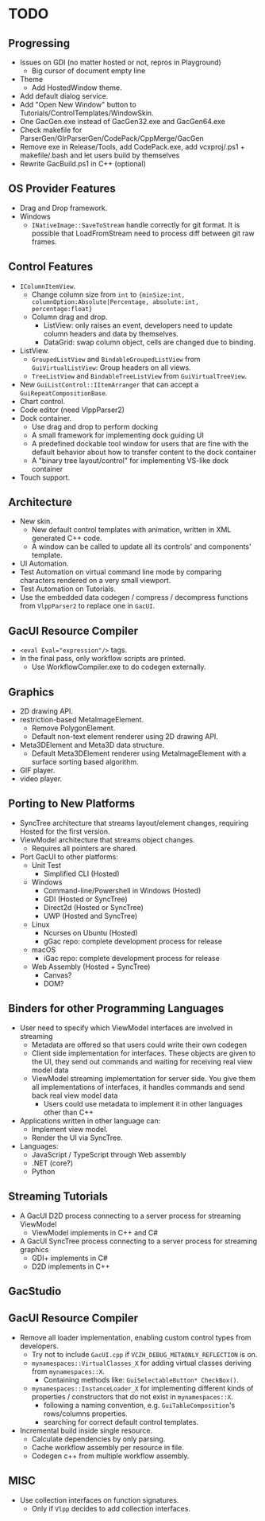 # TODO

## Progressing

- Issues on GDI (no matter hosted or not, repros in Playground)
  - Big cursor of document empty line
- Theme
  - Add HostedWindow theme.
- Add default dialog service.
- Add "Open New Window" button to Tutorials/ControlTemplates/WindowSkin.
- One GacGen.exe instead of GacGen32.exe and GacGen64.exe
- Check makefile for ParserGen/GlrParserGen/CodePack/CppMerge/GacGen
- Remove exe in Release/Tools, add CodePack.exe, add vcxproj/.ps1 + makefile/.bash and let users build by themselves
- Rewrite GacBuild.ps1 in C++ (optional)

## OS Provider Features

- Drag and Drop framework.
- Windows
  - `INativeImage::SaveToStream` handle correctly for git format. It is possible that LoadFromStream need to process diff between git raw frames.

## Control Features

- `IColumnItemView`.
  - Change column size from `int` to `{minSize:int, columnOption:Absolute|Percentage, absolute:int, percentage:float}`
  - Column drag and drop.
    - ListView: only raises an event, developers need to update column headers and data by themselves.
    - DataGrid: swap column object, cells are changed due to binding.
- ListView.
  - `GroupedListView` and `BindableGroupedListView` from `GuiVirtualListView`: Group headers on all views.
  - `TreeListView` and `BindableTreeListView` from `GuiVirtualTreeView`.
- New `GuiListControl::IItemArranger` that can accept a `GuiRepeatCompositionBase`.
- Chart control.
- Code editor (need VlppParser2)
- Dock container.
  - Use drag and drop to perform docking
  - A small framework for implementing dock guiding UI
  - A predefined dockable tool window for users that are fine with the default behavior about how to transfer content to the dock container
  - A "binary tree layout/control" for implementing VS-like dock container
- Touch support.

## Architecture

- New skin.
  - New default control templates with animation, written in XML generated C++ code.
  - A window can be called to update all its controls' and components' template.
- UI Automation.
- Test Automation on virtual command line mode by comparing characters rendered on a very small viewport.
- Test Automation on Tutorials.
- Use the embedded data codegen / compress / decompress functions from `VlppParser2` to replace one in `GacUI`.

## GacUI Resource Compiler

- `<eval Eval="expression"/>` tags.
- In the final pass, only workflow scripts are printed.
  - Use WorkflowCompiler.exe to do codegen externally.

## Graphics

- 2D drawing API.
- restriction-based MetaImageElement.
  - Remove PolygonElement.
  - Default non-text element renderer using 2D drawing API.
- Meta3DElement and Meta3D data structure.
  - Default Meta3DElement renderer using MetaImageElement with a surface sorting based algorithm.
- GIF player.
- video player.

## Porting to New Platforms

- SyncTree architecture that streams layout/element changes, requiring Hosted for the first version.
- ViewModel architecture that streams object changes.
  - Requires all pointers are shared.
- Port GacUI to other platforms:
  - Unit Test
    - Simplified CLI (Hosted)
  - Windows
    - Command-line/Powershell in Windows (Hosted)
    - GDI (Hosted or SyncTree)
    - Direct2d (Hosted or SyncTree)
    - UWP (Hosted and SyncTree)
  - Linux
    - Ncurses on Ubuntu (Hosted)
    - gGac repo: complete development process for release
  - macOS
    - iGac repo: complete development process for release
  - Web Assembly (Hosted + SyncTree)
    - Canvas?
    - DOM?

## Binders for other Programming Languages

- User need to specify which ViewModel interfaces are involved in streaming
  - Metadata are offered so that users could write their own codegen
  - Client side implementation for interfaces. These objects are given to the UI, they send out commands and waiting for receiving real view model data
  - ViewModel streaming implementation for server side. You give them all implementations of interfaces, it handles commands and send back real view model data
    - Users could use metadata to implement it in other languages other than C++
- Applications written in other language can:
  - Implement view model.
  - Render the UI via SyncTree.
- Languages:
  - JavaScript / TypeScript through Web assembly
  - .NET (core?)
  - Python

## Streaming Tutorials

- A GacUI D2D process connecting to a server process for streaming ViewModel
  - ViewModel implements in C++ and C#
- A GacUI SyncTree process connecting to a server process for streaming graphics
  - GDI+ implements in C#
  - D2D implements in C++

## GacStudio

## GacUI Resource Compiler

- Remove all loader implementation, enabling custom control types from developers.
  - Try not to include `GacUI.cpp` if `VCZH_DEBUG_METAONLY_REFLECTION` is on.
  - `mynamespaces::VirtualClasses_X` for adding virtual classes deriving from `mynamespaces::X`.
    - Containing methods like: `GuiSelectableButton* CheckBox()`.
  - `mynamespaces::InstanceLoader_X` for implementing different kinds of properties / constructors that do not exist in `mynamespaces::X`.
    - following a naming convention, e.g. `GuiTableComposition`'s rows/columns properties.
    - searching for correct default control templates.
- Incremental build inside single resource.
  -  Calculate dependencies by only parsing.
  -  Cache workflow assembly per resource in file.
  -  Codegen c++ from multiple workflow assembly.

## MISC

- Use collection interfaces on function signatures.
  - Only if `Vlpp` decides to add collection interfaces.

